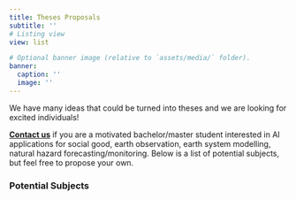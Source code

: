 ```yaml
---
title: Theses Proposals
subtitle: ''
# Listing view
view: list

# Optional banner image (relative to `assets/media/` folder).
banner:
  caption: ''
  image: ''
---
```


We have many ideas that could be turned into theses and we are looking for excited individuals!

[**Contact us**](/contact) if you are a motivated bachelor/master student interested in AI applications for social good, earth observation, earth system modelling, natural hazard forecasting/monitoring. Below is a list of potential subjects, but feel free to propose your own.

### Potential Subjects